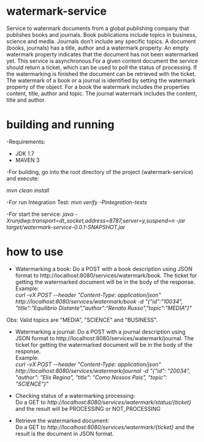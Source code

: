 # watermark-service

Service to watermark documents from a global publishing company that publishes books and journals. Book publications include topics in business, science and media. Journals don’t include any specific topics. A document (books, journals) has a title, author and a watermark property. An empty watermark property indicates that the document has not been watermarked yet. This service is asynchronous.For a given content document the service should return a ticket, which can be used to poll the status of processing. If the watermarking is finished the document can be retrieved with the ticket. The watermark of a book or a journal is identified by setting the watermark property of the object. For a book the watermark includes the properties content, title, author and topic. The journal watermark includes the content, title and author.

# building and running

-Requirements:

* JDK 1.7
* MAVEN 3

-For building, go into the root directory of the project (watermark-service) and execute: <p>
<i>mvn clean install</i>

-For run Integration Test:
<i>mvn verify -Pintegration-tests</i>

-For start the service:
<i>java -Xrunjdwp:transport=dt_socket,address=8787,server=y,suspend=n -jar target/watermark-service-0.0.1-SNAPSHOT.jar</i>

# how to use

* Watermarking a book:
Do a POST with a book description using JSON format to http://localhost:8080/services/watermark/book. The ticket for getting the watermarked document will be in the body of the response.</br>
Example:</br>
<i>curl -vX POST --header "Content-Type: application/json" http://localhost:8080/services/watermark/book   -d "{\"id\":\"10034\",  \"title\":\"Equilibrio Distante\",\"author\":\"Renato Russo\",\"topic\":\"MEDIA\"}"</i>

Obs: Valid topics are "MEDIA", "SCIENCE" and "BUSINESS".

* Watermarking a journal:
Do a POST with a journal description using JSON format to http://localhost:8080/services/watermark/journal. The ticket for getting the watermarked document will be in the body of the response.</br>
Example:</br>
<i>curl -vX POST --header "Content-Type: application/json" http://localhost:8080/services/watermark/journal   -d "{\"id\": \"20034\", \"author\": \"Elis Regina\", \"title\": \"Como Nossos Pais\", \"topic\": \"SCIENCE\"}"</i>

* Checking status of a watermarking processing:</br>
Do a GET to <i>http://localhost:8080/services/watermark/status/{ticket}</i> and the result will be PROCESSING or NOT_PROCESSING

* Retrieve the watermarked document:</br>
Do a GET to <i>http://localhost:8080/services/watermark/{ticket}</i> and the result is the document in JSON format.
